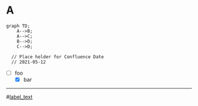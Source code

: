 # A

```mermaid {test=true}
graph TD;
    A-->B;
    A-->C;
    B-->D;
    C-->D;
```

``` datetime
  // Place holder for Confluence Date
  // 2021-05-12
```


- [ ] foo
  - [x] bar

---

#[label_text](color)
